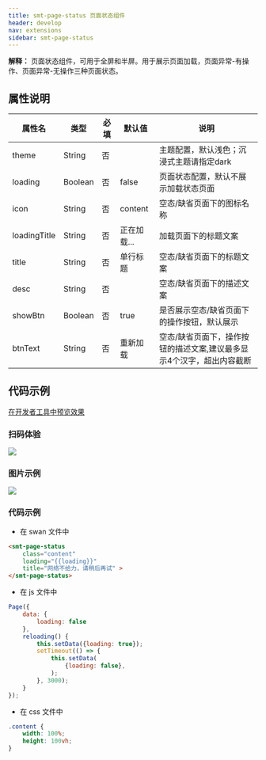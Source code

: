 ```yaml
---
title: smt-page-status 页面状态组件
header: develop
nav: extensions
sidebar: smt-page-status
---
```


**解释：** 页面状态组件，可用于全屏和半屏。用于展示页面加载，页面异常-有操作、页面异常-无操作三种页面状态。

##  属性说明 

|属性名 | 类型 | 必填 | 默认值 |说明 |
|---|---|---|---|---|
|theme |String |否||主题配置，默认浅色；沉浸式主题请指定dark|
|loading |Boolean |否|false|页面状态配置，默认不展示加载状态页面|
|icon |String |否|content|空态&#x2F;缺省页面下的图标名称|
|loadingTitle |String |否|正在加载...|加载页面下的标题文案|
|title |String |否|单行标题|空态&#x2F;缺省页面下的标题文案|
|desc |String |否||空态&#x2F;缺省页面下的描述文案|
|showBtn |Boolean |否|true|是否展示空态&#x2F;缺省页面下的操作按钮，默认展示|
|btnText |String |否|重新加载|空态&#x2F;缺省页面下，操作按钮的描述文案,建议最多显示4个汉字，超出内容截断|


## 代码示例

<a href="" title="在开发者工具中预览效果" target="_self">在开发者工具中预览效果</a>

### 扫码体验

<img src="https://b.bdstatic.com/miniapp/assets/images/doc_demo/smt-page-status.png"  class="demo-qrcode-image" />

###  图片示例 

<div class="m-doc-custom-examples">
    <div class="m-doc-custom-examples-correct">
        <img src="https://b.bdstatic.com/miniapp/images/smt-page-status.gif">
    </div>  
</div>

###  代码示例

* 在 swan 文件中

```html
<smt-page-status 
    class="content"
    loading="{{loading}}"
    title="网络不给力，请稍后再试" >
</smt-page-status>
```


* 在 js 文件中

```javascript
Page({
    data: {
        loading: false
    },
    reloading() {
        this.setData({loading: true});
        setTimeout(() => {
            this.setData(
                {loading: false},
            );
        }, 3000);
    }
});
```


* 在 css 文件中

```css
.content {
    width: 100%;
    height: 100vh;
}
```


